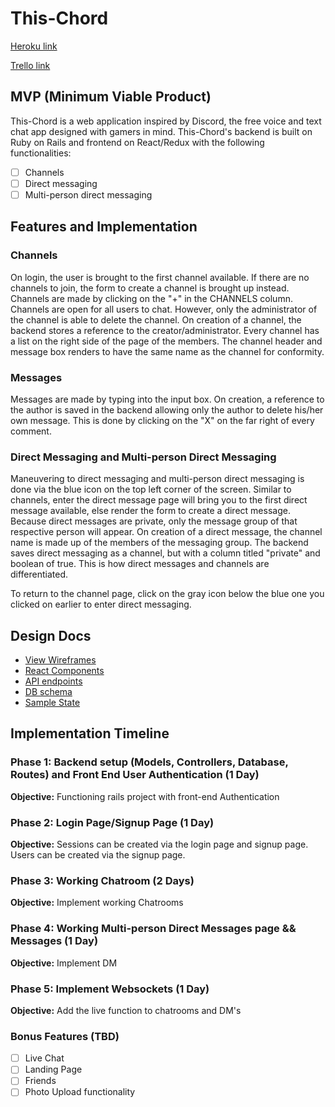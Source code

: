 # This-Chord

[Heroku link][heroku]

[Trello link][trello]

[heroku]: http://this-chord.herokuapp.com/#/
[trello]: https://trello.com/b/SZSSTUUY/discord-clone

## MVP (Minimum Viable Product)

This-Chord is a web application inspired by Discord, the free voice and text chat app designed with gamers in mind. This-Chord's backend is built on Ruby on Rails and frontend on React/Redux with the following functionalities:

- [ ] Channels
- [ ] Direct messaging
- [ ] Multi-person direct messaging

## Features and Implementation

### Channels

On login, the user is brought to the first channel available. If there are no channels to join, the form to create a channel is brought up instead. Channels are made by clicking on the "+" in the CHANNELS column. Channels are open for all users to chat. However, only the administrator of the channel is able to delete the channel. On creation of a channel, the backend stores a reference to the creator/administrator. Every channel has a list on the right side of the page of the members. The channel header and message box renders to have the same name as the channel for conformity.

### Messages

Messages are made by typing into the input box. On creation, a reference to the author is saved in the backend allowing only the author to delete his/her own message. This is done by clicking on the "X" on the far right of every comment.

### Direct Messaging and Multi-person Direct Messaging

Maneuvering to direct messaging and multi-person direct messaging is done via the blue icon on the top left corner of the screen. Similar to channels, enter the direct message page will bring you to the first direct message available, else render the form to create a direct message. Because direct messages are private, only the message group of that respective person will appear. On creation of a direct message, the channel name is made up of the members of the messaging group. The backend saves direct messaging as a channel, but with a column titled "private" and boolean of true. This is how direct messages and channels are differentiated.

To return to the channel page, click on the gray icon below the blue one you clicked on earlier to enter direct messaging.



## Design Docs
* [View Wireframes][wireframes]
* [React Components][components]
* [API endpoints][api-endpoints]
* [DB schema][schema]
* [Sample State][sample-state]

[wireframes]: docs/wireframes
[components]: docs/components
[sample-state]: docs/sample_state.md
[api-endpoints]: docs/api-endpoints.md
[schema]: docs/schema.md

## Implementation Timeline

### Phase 1: Backend setup (Models, Controllers, Database, Routes) and Front End User Authentication (1 Day)

**Objective:** Functioning rails project with front-end Authentication

### Phase 2: Login Page/Signup Page (1 Day)

**Objective:** Sessions can be created via the login page and signup page. Users can be created via the signup page.

### Phase 3: Working Chatroom (2 Days)

**Objective:** Implement working Chatrooms

### Phase 4: Working Multi-person Direct Messages page && Messages (1 Day)

**Objective:** Implement DM

### Phase 5: Implement Websockets (1 Day)

**Objective:** Add the live function to chatrooms and DM's


### Bonus Features (TBD)

- [ ] Live Chat
- [ ] Landing Page
- [ ] Friends
- [ ] Photo Upload functionality

